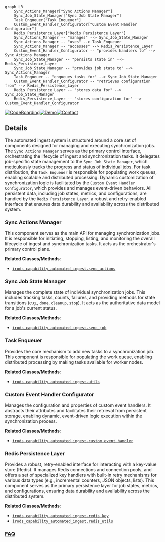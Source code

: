 ```mermaid
graph LR
    Sync_Actions_Manager["Sync Actions Manager"]
    Sync_Job_State_Manager["Sync Job State Manager"]
    Task_Enqueuer["Task Enqueuer"]
    Custom_Event_Handler_Configurator["Custom Event Handler Configurator"]
    Redis_Persistence_Layer["Redis Persistence Layer"]
    Sync_Actions_Manager -- "manages" --> Sync_Job_State_Manager
    Sync_Actions_Manager -- "uses" --> Task_Enqueuer
    Sync_Actions_Manager -- "accesses" --> Redis_Persistence_Layer
    Custom_Event_Handler_Configurator -- "provides handlers to" --> Sync_Actions_Manager
    Sync_Job_State_Manager -- "persists state in" --> Redis_Persistence_Layer
    Sync_Job_State_Manager -- "provides job state to" --> Sync_Actions_Manager
    Task_Enqueuer -- "enqueues tasks for" --> Sync_Job_State_Manager
    Custom_Event_Handler_Configurator -- "retrieves configuration from" --> Redis_Persistence_Layer
    Redis_Persistence_Layer -- "stores data for" --> Sync_Job_State_Manager
    Redis_Persistence_Layer -- "stores configuration for" --> Custom_Event_Handler_Configurator
```

[![CodeBoarding](https://img.shields.io/badge/Generated%20by-CodeBoarding-9cf?style=flat-square)](https://github.com/CodeBoarding/GeneratedOnBoardings)[![Demo](https://img.shields.io/badge/Try%20our-Demo-blue?style=flat-square)](https://www.codeboarding.org/demo)[![Contact](https://img.shields.io/badge/Contact%20us%20-%20contact@codeboarding.org-lightgrey?style=flat-square)](mailto:contact@codeboarding.org)

## Details

The automated ingest system is structured around a core set of components designed for managing and executing synchronization jobs. The `Sync Actions Manager` serves as the primary control interface, orchestrating the lifecycle of ingest and synchronization tasks. It delegates job-specific state management to the `Sync Job State Manager`, which meticulously tracks the progress and status of individual jobs. For task distribution, the `Task Enqueuer` is responsible for populating work queues, enabling scalable and distributed processing. Dynamic customization of synchronization logic is facilitated by the `Custom Event Handler Configurator`, which provides and manages event-driven behaviors. All persistent data, including job states, metrics, and configurations, are handled by the `Redis Persistence Layer`, a robust and retry-enabled interface that ensures data durability and availability across the distributed system.

### Sync Actions Manager
This component serves as the main API for managing synchronization jobs. It is responsible for initiating, stopping, listing, and monitoring the overall lifecycle of ingest and synchronization tasks. It acts as the orchestrator's primary control plane.


**Related Classes/Methods**:

- <a href="https://github.com/irods/irods_capability_automated_ingest/blob/main/irods_capability_automated_ingest/sync_actions.py" target="_blank" rel="noopener noreferrer">`irods_capability_automated_ingest.sync_actions`</a>


### Sync Job State Manager
Manages the complete state of individual synchronization jobs. This includes tracking tasks, counts, failures, and providing methods for state transitions (e.g., `done`, `cleanup`, `stop`). It acts as the authoritative data model for a job's current status.


**Related Classes/Methods**:

- <a href="https://github.com/irods/irods_capability_automated_ingest/blob/main/irods_capability_automated_ingest/sync_job.py" target="_blank" rel="noopener noreferrer">`irods_capability_automated_ingest.sync_job`</a>


### Task Enqueuer
Provides the core mechanism to add new tasks to a synchronization job. This component is responsible for populating the work queue, enabling distributed processing by making tasks available for worker nodes.


**Related Classes/Methods**:

- <a href="https://github.com/irods/irods_capability_automated_ingest/blob/main/irods_capability_automated_ingest/utils.py" target="_blank" rel="noopener noreferrer">`irods_capability_automated_ingest.utils`</a>


### Custom Event Handler Configurator
Manages the configuration and properties of custom event handlers. It abstracts their attributes and facilitates their retrieval from persistent storage, enabling dynamic, event-driven logic execution within the synchronization process.


**Related Classes/Methods**:

- <a href="https://github.com/irods/irods_capability_automated_ingest/blob/main/irods_capability_automated_ingest/custom_event_handler.py" target="_blank" rel="noopener noreferrer">`irods_capability_automated_ingest.custom_event_handler`</a>


### Redis Persistence Layer
Provides a robust, retry-enabled interface for interacting with a key-value store (Redis). It manages Redis connections and connection pools, and offers a set of specialized key handlers with built-in retry mechanisms for various data types (e.g., incremental counters, JSON objects, lists). This component serves as the primary persistence layer for job states, metrics, and configurations, ensuring data durability and availability across the distributed system.


**Related Classes/Methods**:

- <a href="https://github.com/irods/irods_capability_automated_ingest/blob/main/irods_capability_automated_ingest/redis_key.py" target="_blank" rel="noopener noreferrer">`irods_capability_automated_ingest.redis_key`</a>
- <a href="https://github.com/irods/irods_capability_automated_ingest/blob/main/irods_capability_automated_ingest/redis_utils.py" target="_blank" rel="noopener noreferrer">`irods_capability_automated_ingest.redis_utils`</a>




### [FAQ](https://github.com/CodeBoarding/GeneratedOnBoardings/tree/main?tab=readme-ov-file#faq)